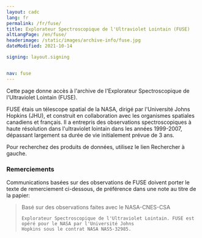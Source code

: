 ```yaml
---
layout: cadc
lang: fr
permalink: /fr/fuse/
title: Explorateur Spectroscopique de l'Ultraviolet Lointain (FUSE)
altLangPage: /en/fuse/
headerimage: /static/images/archive-info/fuse.jpg
dateModified: 2021-10-14

signing: layout.signing


nav: fuse
---
```


<p>
  Cette page donne accès à l'archive de l'Explorateur
  Spectroscopique de l'Ultraviolet Lointain (FUSE).
</p>

<p>
  FUSE étais un télescope spatial de la NASA,
  dirigé par l'Université Johns Hopkins (JHU), et
  construit en collaboration avec les organismes spatiales canadiens
  et français. Il a entrepris des observations spectroscopiques
  à haute résolution dans l'ultraviolet lointain dans
  les années 1999-2007, dépassant largement sa
  durée de vie initialement prévue de 3 ans.
</p>

<p>
  Pour recherchez des produits de données, utilisez le lien
  Rechercher à gauche.
</p>

<div class="about_text">

  <h3>Remerciements</h3>

  <p>
    Communications basées sur des observations de FUSE doivent
    porter le texte de remerciement ci-dessous, de
    préférence dans une note au titre de la papier:
  </p>
 <blockquote>
    Basé sur des observations faites avec le NASA-CNES-CSA

    Explorateur Spectroscopique de l'Ultraviolet Lointain. FUSE est
    opéré pour le NASA par l'Université Johns
    Hopkins sous le contrat NASA NAS5-32985.
 </blockquote>
</div>
